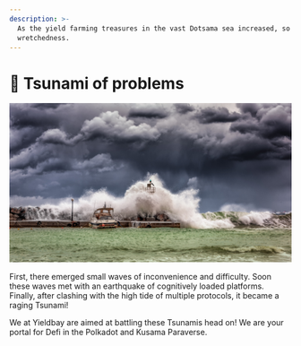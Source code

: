 ```yaml
---
description: >-
  As the yield farming treasures in the vast Dotsama sea increased, so did its
  wretchedness.
---
```


# 🌊 Tsunami of problems

![](.gitbook/assets/pexels-george-desipris-753619.jpg)

First, there emerged small waves of inconvenience and difficulty. Soon these waves met with an earthquake of cognitively loaded platforms. Finally, after clashing with the high tide of multiple protocols, it became a raging Tsunami!

We at Yieldbay are aimed at battling these Tsunamis head on! We are your portal for Defi in the Polkadot and Kusama Paraverse.&#x20;
